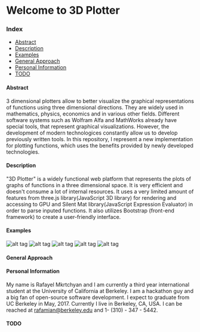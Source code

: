 # Welcome to 3D Plotter

### Index
* [Abstract](https://github.com/MicBrain/3D-Plotter/blob/master/README.md#abstract)
* [Description](https://github.com/MicBrain/3D-Plotter/blob/master/README.md#description)
* [Examples](https://github.com/MicBrain/3D-Plotter/blob/master/README.md#examples)
* [General Approach](https://github.com/MicBrain/3D-Plotter/blob/master/README.md#general-approach)
* [Personal Information](https://github.com/MicBrain/3D-Plotter/blob/master/README.md#personal-information)
* [TODO](https://github.com/MicBrain/3D-Plotter/blob/master/README.md#todo)

#### Abstract
   3 dimensional plotters allow to better visualize the graphical representations of functions using three dimensional directions. They are widely used in mathematics, physics, economics and in various other fields. Different software systems such as Wolfram Alfa and MathWorks already have special tools, that represent graphical visualizations. However, the development of modern technologices constantly allow us to develop previously written tools. In this repository, I represent a new implementation for plotting functions, which uses the benefits provided by newly developed technologies. 

#### Description
   "3D Plotter" is a widely functional web platform that represents the plots of graphs of functions in a three dimensional space. It is very efficient and doesn't consume a lot of internal resources. It uses a very limited amount of features from three.js library(JavaScript 3D library) for rendering and accessing to GPU and Silent Mat library(JavaScript Expression Evaluator) in order to parse inputed functions. It also utilizes Bootstrap (front-end framework) to create a user-friendly interface.
   
#### Examples
![alt tag](https://cloud.githubusercontent.com/assets/5885065/10864869/96cb8256-7fb8-11e5-9cbd-fbbfb11d7d43.png)
![alt tag](https://cloud.githubusercontent.com/assets/5885065/10864967/07827fa2-7fbb-11e5-80c8-631769c5a1b7.png)
![alt tag](https://cloud.githubusercontent.com/assets/5885065/10865025/30f3ff2c-7fbc-11e5-88ee-1364ff9c1ff2.png)
![alt tag](https://cloud.githubusercontent.com/assets/5885065/10865050/bcdc9468-7fbc-11e5-9b74-7eb3cb74d682.png)
![alt tag](https://cloud.githubusercontent.com/assets/5885065/10865069/4dcdb16e-7fbd-11e5-8a4f-9a02c472244b.png)

#### General Approach

#### Personal Information
My name is Rafayel Mkrtchyan and I am currently a third year international student at the University of California at Berkeley. I am a hackathon guy and a big fan of open-source software development. I expect to graduate from UC Berkeley in May, 2017. Currently I live in Berkeley, CA, USA. I can be reached at rafamian@berkeley.edu and 1- (310) - 347 - 5442.

#### TODO
